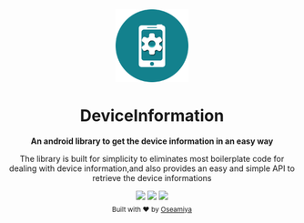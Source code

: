 <div align="center">
  <img src="assests/DeviceInformationLogo.png" height="128" />
</div>
<h1 align="center">DeviceInformation</h1>
<div align="center">
<strong> An android library to get the device information in an easy way</strong>
<p>The library is built for simplicity to eliminates most boilerplate code for dealing with device information,and  also provides an easy and simple API to retrieve the device informations</p>
</div>
<div align="center">
<img src = "https://img.shields.io/badge/API-19%2B-red.svg?style=plastic">
<img src="https://img.shields.io/github/forks/oseamiya/DeviceInformation">
<img src="https://img.shields.io/github/stars/oseamiya/DeviceInformation">
</div>
<div align="center">
 <sub>Built with ❤︎ by <a href="https:\\github.com\oseamiya">Oseamiya</a>
 </div>
